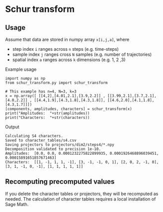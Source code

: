 Schur transform
===============

Usage
-----

Assume that data are stored in numpy array `x[i,j,a]`, where

  - step index `i` ranges across `n` steps (e.g. time-steps)
  - sample index `j` ranges cross `N` samples (e.g. number of trajectories)
  - spatial index `a` ranges across `k` dimensions (e.g. 1, 2 ,3)

Example usage

```
import numpy as np
from schur_transform.py import schur_transform

# This example has n=4, N=3, k=3
x = np.array([ [[4,2],[4.01,2.1],[3.9,2.2]] , [[3.99,2.1],[3.7,2.1],[4.0,2.2]] , [[4.4,1.9],[4.3,1.8],[4.3,1.8]], [[4.6,2.0],[4.1,1.8],[4.3,1.7]]])
[components, amplitudes, characters] = schur_transform(x)
print("Amplitudes:  "+str(amplitudes))
print("Characters:  "+str(characters))
```

Output

```
Calculating S4 characters.
Saved to character_tables/s4.csv
Saving projectors to projectors/dim2/steps4/*.npy
Decomposition validated to precision 1e-10.
Amplitudes:  [0.0, 0.0, 0.0001232275822899935, 0.0001926468896039451, 0.00015891651857671463]
Characters:  [[1, -1, 1, 1, -1], [3, -1, -1, 0, 1], [2, 0, 2, -1, 0], [3, 1, -1, 0, -1], [1, 1, 1, 1, 1]]
```

Recomputing precomputed values
------------------------------

If you delete the character tables or projectors, they will be recomputed as needed. The calculation of character tables requires a local installation of Sage Math.
